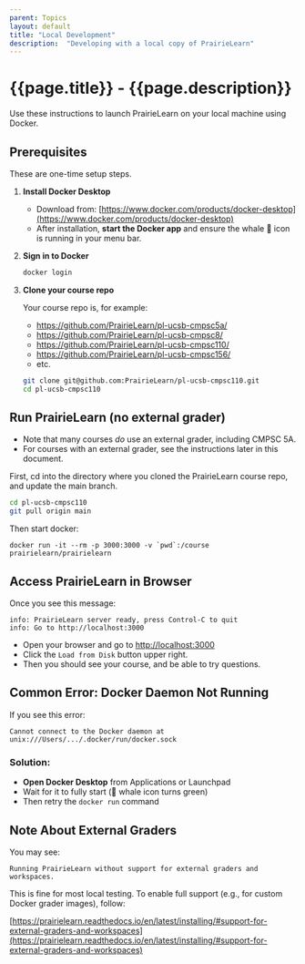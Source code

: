 ```yaml
---
parent: Topics
layout: default
title: "Local Development"
description:  "Developing with a local copy of PrairieLearn"
---
```


# {{page.title}} - {{page.description}}


Use these instructions to launch PrairieLearn on your local machine using Docker.

## Prerequisites 

These are one-time setup steps.

1. **Install Docker Desktop**
   - Download from: [https://www.docker.com/products/docker-desktop](https://www.docker.com/products/docker-desktop)
   - After installation, **start the Docker app** and ensure the whale 🐳 icon is running in your menu bar.

2. **Sign in to Docker**
   ```bash
   docker login
   ```

3. **Clone your course repo**

   Your course repo is, for example:
   * <https://github.com/PrairieLearn/pl-ucsb-cmpsc5a/>
   * <https://github.com/PrairieLearn/pl-ucsb-cmpsc8/>
   * <https://github.com/PrairieLearn/pl-ucsb-cmpsc110/>
   * <https://github.com/PrairieLearn/pl-ucsb-cmpsc156/>
   * etc.
     
   ```bash
   git clone git@github.com:PrairieLearn/pl-ucsb-cmpsc110.git
   cd pl-ucsb-cmpsc110
   ```


## Run PrairieLearn (no external grader)

* Note that many courses *do* use an external grader, including CMPSC 5A.
* For courses with an external grader, see the instructions later in this document.

First, cd into the directory where you cloned the PrairieLearn course repo,
and update the main branch.

```bash
cd pl-ucsb-cmpsc110
git pull origin main
```

Then start docker:
```
docker run -it --rm -p 3000:3000 -v `pwd`:/course prairielearn/prairielearn
```

## Access PrairieLearn in Browser

Once you see this message:

```
info: PrairieLearn server ready, press Control-C to quit
info: Go to http://localhost:3000
```

* Open your browser and go to [http://localhost:3000](http://localhost:3000)
* Click the `Load from Disk` button upper right.
* Then you should see your course, and be able to try questions.


## Common Error: Docker Daemon Not Running

If you see this error:

```
Cannot connect to the Docker daemon at unix:///Users/.../.docker/run/docker.sock
```

### Solution:
- **Open Docker Desktop** from Applications or Launchpad
- Wait for it to fully start (🐳 whale icon turns green)
- Then retry the `docker run` command


## Note About External Graders

You may see:

```
Running PrairieLearn without support for external graders and workspaces.
```

This is fine for most local testing. To enable full support (e.g., for custom Docker grader images), follow:

[https://prairielearn.readthedocs.io/en/latest/installing/#support-for-external-graders-and-workspaces](https://prairielearn.readthedocs.io/en/latest/installing/#support-for-external-graders-and-workspaces)
